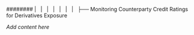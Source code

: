 ######## |   |   |   |   |   |   |   ├── Monitoring Counterparty Credit Ratings for Derivatives Exposure

*Add content here*